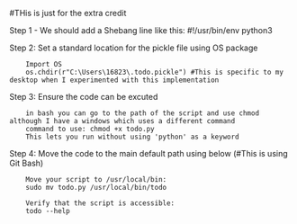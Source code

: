 #THis is just for the extra credit

Step 1 - We should add a Shebang line like this: #!/usr/bin/env python3

Step 2: Set a standard location for the pickle file using OS package 

        Import OS
        os.chdir(r"C:\Users\16823\.todo.pickle") #This is specific to my desktop when I experimented with this implementation

Step 3: Ensure the code can be excuted

        in bash you can go to the path of the script and use chmod although I have a windows which uses a different command
        command to use: chmod +x todo.py
        This lets you run without using 'python' as a keyword

Step 4: Move the code to the main default path using below (#This is using Git Bash)

        Move your script to /usr/local/bin:
        sudo mv todo.py /usr/local/bin/todo
    
        Verify that the script is accessible:
        todo --help
